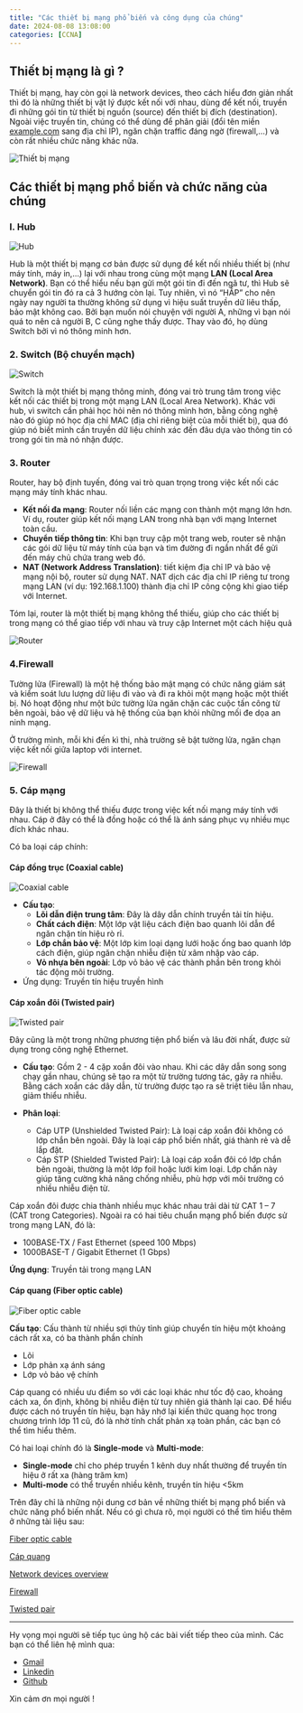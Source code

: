```yaml
---
title: "Các thiết bị mạng phổ biến và công dụng của chúng"
date: 2024-08-08 13:08:00
categories: [CCNA]
---
```


## Thiết bị mạng là gì ?

Thiết bị mạng, hay còn gọi là network devices, theo cách hiểu đơn giản nhất thì đó là những thiết bị vật lý được kết nối với nhau, dùng để kết nối, truyền đi những gói tin từ thiết bị nguồn (source) đến thiết bị đích (destination). Ngoài việc truyền tin, chúng có thể dùng để phân giải (đổi tên miền [example.com](https://example.com) sang địa chỉ IP), ngăn chặn traffic đáng ngờ (firewall,…) và còn rất nhiều chức năng khác nữa.

![Thiết bị mạng](https://cdn.educba.com/academy/wp-content/uploads/2019/08/Networking-Devices.jpg)

## Các thiết bị mạng phổ biến và chức năng của chúng

### I. Hub

![Hub](https://static.javatpoint.com/computer/images/what-is-star-topology1.png)

Hub là một thiết bị mạng cơ bản được sử dụng để kết nối nhiều thiết bị (như máy tính, máy in,...) lại với nhau trong cùng một mạng **LAN (Local Area Network)**. Bạn có thể hiểu nếu bạn gửi một gói tin đi đến ngã tư, thì Hub sẽ chuyển gói tin đó ra cả 3 hướng còn lại. Tuy nhiên, vì nó “HẤP” cho nên ngày nay người ta thường không sử dụng vì hiệu suất truyền dữ liêu thấp, bảo mật không cao. Bởi bạn muốn nói chuyện với người A, những vì bạn nói quá to nên cả người B, C cũng nghe thấy được. Thay vào đó, họ dùng Switch bởi vì nó thông minh hơn.

### 2. Switch (Bộ chuyển mạch)

![Switch](https://www.netgear.com/media/mobile_switches_tcm148-135772.webp)

Switch là một thiết bị mạng thông minh, đóng vai trò trung tâm trong việc kết nối các thiết bị trong một mạng LAN (Local Area Network). Khác với hub, vì switch cần phải học hỏi nên nó thông mình hơn, bằng công nghệ nào đó giúp nó học địa chỉ MAC (địa chỉ riêng biệt của mỗi thiết bị), qua đó giúp nó biết mình cần truyền dữ liệu chính xác đến đâu dựa vào thông tin có trong gói tin mà nó nhận được.

### 3. Router

Router, hay bộ định tuyến, đóng vai trò quan trọng trong việc kết nối các mạng máy tính khác nhau.

- **Kết nối đa mạng**: Router nối liền các mạng con thành một mạng lớn hơn. Ví dụ, router giúp kết nối mạng LAN trong nhà bạn với mạng Internet toàn cầu.
- **Chuyển tiếp thông tin**: Khi bạn truy cập một trang web, router sẽ nhận các gói dữ liệu từ máy tính của bạn và tìm đường đi ngắn nhất để gửi đến máy chủ chứa trang web đó.
- **NAT (Network Address Translation)**: tiết kiệm địa chỉ IP và bảo vệ mạng nội bộ, router sử dụng NAT. NAT dịch các địa chỉ IP riêng tư trong mạng LAN (ví dụ: 192.168.1.100) thành địa chỉ IP công cộng khi giao tiếp với Internet.

Tóm lại, router là một thiết bị mạng không thể thiếu, giúp cho các thiết bị trong mạng có thể giao tiếp với nhau và truy cập Internet một cách hiệu quả

![Router](https://www.researchgate.net/publication/298834060/figure/fig1/AS:669014497972231@1536516894585/Network-topology-used-for-testing-XP-router-in-home-small-corporate-network-environment.png)

### 4.Firewall

Tường lửa (Firewall) là một hệ thống bảo mật mạng có chức năng giám sát và kiểm soát lưu lượng dữ liệu đi vào và đi ra khỏi một mạng hoặc một thiết bị. Nó hoạt động như một bức tường lửa ngăn chặn các cuộc tấn công từ bên ngoài, bảo vệ dữ liệu và hệ thống của bạn khỏi những mối đe dọa an ninh mạng.

Ở trường mình, mỗi khi đến kì thi, nhà trường sẽ bật tường lửa, ngăn chạn việc kết nối giữa laptop với internet.

![Firewall](https://www.simplilearn.com/ice9/free_resources_article_thumb/Firewall_1.png)

### 5. Cáp mạng

Đây là thiết bị không thể thiếu được trong việc kết nối mạng máy tính với nhau. Cáp ở đây có thể là đồng hoặc có thể là ánh sáng phục vụ nhiều mục đích khác nhau.

Có ba loại cáp chính:

#### Cáp đồng trục (Coaxial cable)

![Coaxial cable](https://www.telnetww.com/wp-content/uploads/2020/05/coaxial-cable-diagram-1-1024x686.png)

- **Cấu tạo**: 
    - **Lõi dẫn điện trung tâm**: Đây là dây dẫn chính truyền tải tín hiệu.
    - **Chất cách điện**: Một lớp vật liệu cách điện bao quanh lõi dẫn để ngăn chặn tín hiệu rò rỉ.
    - **Lớp chắn bảo vệ**: Một lớp kim loại dạng lưới hoặc ống bao quanh lớp cách điện, giúp ngăn chặn nhiễu điện từ xâm nhập vào cáp.
    - **Vỏ nhựa bên ngoài**: Lớp vỏ bảo vệ các thành phần bên trong khỏi tác động môi trường.
- Ứng dụng: Truyền tín hiệu truyền hình


#### Cáp xoắn đôi (Twisted pair)

![Twisted pair](https://encrypted-tbn0.gstatic.com/images?q=tbn:ANd9GcRH4DZfIbdOwGaduL8oBJAPnWx2dqhV2SY6qQ&s)

Đây cũng là một trong những phương tiện phổ biến và lâu đời nhất, được sử dụng trong công nghệ Ethernet. 
- **Cấu tạo**: Gồm 2 - 4 cặp xoắn đôi vào nhau. Khi các dây dẫn song song chạy gần nhau, chúng sẽ tạo ra một từ trường tương tác, gây ra nhiễu. Bằng cách xoắn các dây dẫn, từ trường được tạo ra sẽ triệt tiêu lẫn nhau, giảm thiểu nhiễu.

- **Phân loại**: 
    - Cáp UTP (Unshielded Twisted Pair): Là loại cáp xoắn đôi không có lớp chắn bên ngoài. Đây là loại cáp phổ biến nhất, giá thành rẻ và dễ lắp đặt.
    - Cáp STP (Shielded Twisted Pair): Là loại cáp xoắn đôi có lớp chắn bên ngoài, thường là một lớp foil hoặc lưới kim loại. Lớp chắn này giúp tăng cường khả năng chống nhiễu, phù hợp với môi trường có nhiều nhiễu điện từ.

Cáp xoắn đôi được chia thành nhiều mục khác nhau trải dài từ CAT 1 – 7 (CAT trong Categories).
Ngoài ra có hai tiêu chuẩn mạng phổ biến được sử trong mạng LAN, đó là:
- 100BASE-TX / Fast Ethernet (speed 100 Mbps)
- 1000BASE-T / Gigabit Ethernet (1 Gbps)


**Ứng dụng**: Truyền tải trong mạng LAN

#### Cáp quang (Fiber optic cable)

![Fiber optic cable](https://zmscable.es/wp-content/uploads/2022/12/fibra-optica-cable.jpg)

**Cấu tạo**: Cấu thành từ nhiều sợi thủy tỉnh giúp chuyển tín hiệu một khoảng cách rất xa, có ba thành phần chính
- Lõi
- Lớp phản xạ ánh sáng
- Lớp vỏ bảo vệ chính

Cáp quang có nhiều ưu điểm so với các loại khác như tốc độ cao, khoảng cách xa, ổn định, không bị nhiễu điện từ tuy nhiên giá thành lại cao. Để hiểu được cách nó truyền tín hiệu, bạn hãy nhớ lại kiến thức quang học trong chương trình lớp 11 cũ, đó là nhờ tính chất phản xạ toàn phần, các bạn có thể tìm hiểu thêm.

Có hai loại chính đó là **Single-mode** và **Multi-mode**: 
- **Single-mode** chỉ cho phép truyền 1 kênh duy nhất thường để truyền tín hiệu ở rất xa (hàng trăm km)
- **Multi-mode** có thể truyền nhiều kênh, truyền tín hiệu <5km

Trên đây chỉ là những nội dung cơ bản về những thiết bị mạng phổ biến và chức năng phổ biến nhất. Nếu có gì chưa rõ, mọi người có thể tìm hiểu thêm ở những tài liệu sau:

[Fiber optic cable](https://www.ofsoptics.com/faq-guide-to-fiber-optic-cable/)

[Cáp quang](https://netsystem.vn/cap-quang-la-gi-doi-net-ve-cac-thanh-phan-dau-noi-45/)

[Network devices overview](https://www.lepide.com/blog/the-most-common-types-of-network-devices/)

[Firewall](https://us.norton.com/blog/privacy/firewall)

[Twisted pair](https://stl.tech/blog/network-connectivity-with-twisted-pair-cables/)

---

Hy vọng mọi người sẽ tiếp tục ủng hộ các bài viết tiếp theo của mình. Các bạn có thể liên hệ mình qua:

- [Gmail](mailto:huyqktk@gmail.com) 
- [Linkedin](https://www.linkedin.com/in/huy-nguyen-38910020b/)
- [Github](https://github.com/huyvnnb)

Xin cảm ơn mọi người !




